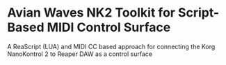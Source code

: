 # Avian Waves NK2 Toolkit for Script-Based MIDI Control Surface
A ReaScript (LUA) and MIDI CC based approach for connecting the Korg NanoKontrol 2 to Reaper DAW as a control surface 
